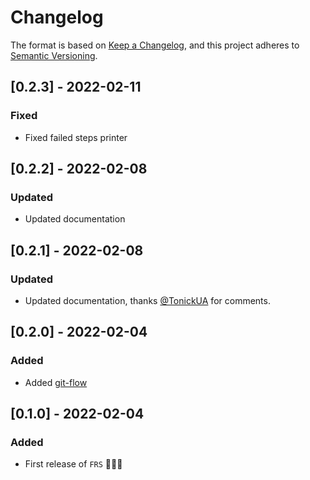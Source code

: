 # Changelog

The format is based on [Keep a Changelog](https://keepachangelog.com/en/1.0.0/), and this project adheres to [Semantic Versioning](https://semver.org/spec/v2.0.0.html).

## [0.2.3] - 2022-02-11

### Fixed

- Fixed failed steps printer

## [0.2.2] - 2022-02-08

### Updated

- Updated documentation

## [0.2.1] - 2022-02-08

### Updated

- Updated documentation, thanks [@TonickUA](https://github.com/TonickUA) for comments.

## [0.2.0] - 2022-02-04

### Added

- Added [git-flow](https://github.com/petervanderdoes/gitflow-avh)

## [0.1.0] - 2022-02-04

### Added

- First release of `FRS` 🚀🚀🚀
